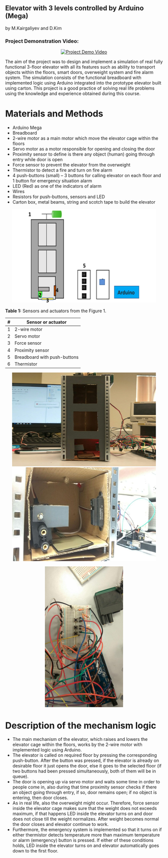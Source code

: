 ## Elevator with 3 levels controlled by Arduino (Mega)
by M.Kairgaliyev and D.Kim

### Project Demonstration Video:
<div align="center">
  <a href="https://youtu.be/I0xOMNZUyGs"><img src="https://img.youtube.com/vi/I0xOMNZUyGs/0.jpg" alt="Project Demo Video"></a>
</div>

The aim of the project was to design and implement a simulation of real fully functional 3-floor elevator with all its features such as ability to transport objects within the floors, smart doors, overweight system and fire alarm system. The simulation consists of the functional breadboard with implemented logic using Arduino integrated into the prototype elevator built using carton. This project is a good practice of solving real life problems using the knowledge and experience obtained during this course.

# Materials and Methods 
-	Arduino Mega 
-	Breadboard
-	2-wire motor as a main motor which move the elevator cage within the floors
-	Servo motor as a motor responsible for opening and closing the door
-	Proximity sensor to define is there any object (human) going through entry while door is open
-	Force sensor to prevent the elevator from the overweight 
-	Thermistor to detect a fire and turn on fire alarm 
-	4 push-buttons (small) – 3 buttons for calling elevator on each floor and 1 button for emergency situation alarm 
-	LED (Red) as one of the indicators of alarm
-	Wires
-	Resistors for push-buttons, sensors and LED
-	Carton box, metal beams, string and scotch tape to build the elevator
 
<p align="center">
  <img width="460" height="300" src="/images/schematic.png">
</p>

**Table 1:** Sensors and actuators from the Figure 1.

| **#** | **Sensor or actuator** |
| --- | --- |
| 1 | 2-wire motor |
| 2 | Servo motor |
| 3 | Force sensor |
| 4 | Proximity sensor |
| 5 | Breadboard with push-buttons |
| 6 | Thermistor |

<p align="center">
  <img width="460" height="300" src="/images/image1.jpg"> <img width="460" height="300" src="/images/close-up.jpg">
</p>

<p align="center">
  <img width="250" height="450" src="/images/breadboard.jpg">
</p>

# Description of the mechanism logic
- The main mechanism of the elevator, which raises and lowers the elevator cage within the floors, works by the 2-wire motor with implemented logic using Arduino.
- The elevator is called on required floor by pressing the corresponding push-button. After the button was pressed, if the elevator is already on desirable floor it just opens the door, else it goes to the selected floor (if two buttons had been pressed simultaneously, both of them will be in queue). 
- The door is opening up via servo motor and waits some time in order to people come in, also during that time proximity sensor checks if there an object going through entry, if so, door remains open; if no object is entering, then door closes. 
- As in real life, also the overweight might occur. Therefore, force sensor inside the elevator cage makes sure that the weight does not exceeds maximum, if that happens LED inside the elevator turns on and door does not close till the weight normalizes. After weight becomes normal the door closes and elevator continue to work. 
- Furthermore, the emergency system is implemented so that it turns on if either thermistor detects temperature more than maximum temperature or alarm (emergency) button is pressed. If either of these conditions holds, LED inside the elevator turns on and elevator automatically goes down to the first floor.

